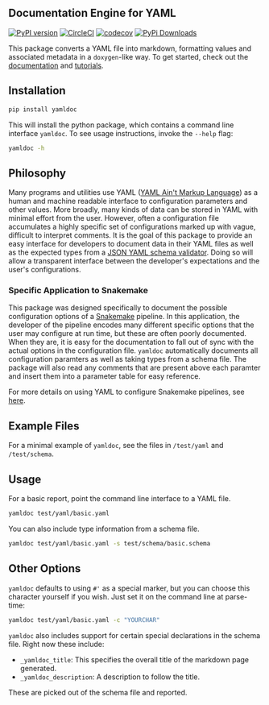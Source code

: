 ## Documentation Engine for YAML

[![PyPI version](https://badge.fury.io/py/yamldoc.svg)](https://badge.fury.io/py/yamldoc) [![CircleCI](https://circleci.com/gh/Chris1221/yamldoc.svg?style=svg&circle-token=114ff93a4850a6cf03289d1b7a9aaf4af351afc9)](https://app.circleci.com/pipelines/github/Chris1221/yamldoc?branch=master) [![codecov](https://codecov.io/gh/Chris1221/yamldoc/branch/master/graph/badge.svg?token=OpQhpILdh3)](https://codecov.io/gh/Chris1221/yamldoc) [![PyPi Downloads](https://img.shields.io/pypi/dm/yamldoc)](https://img.shields.io/pypi/dm/yamldoc)

This package converts a YAML file into markdown, formatting values and associated metadata in a `doxygen`-like way. To get started, check out the [documentation](http://chrisbcole.me/yamldoc/) and [tutorials](http://chrisbcole.me/yamldoc/tutorial/).

## Installation

```sh
pip install yamldoc
```

This will install the python package, which contains a command line interface `yamldoc`. To see usage instructions, invoke the `--help` flag:

```sh
yamldoc -h
```


## Philosophy

Many programs and utilities use YAML ([YAML Ain't Markup Language](https://en.wikipedia.org/wiki/YAML)) as a human and machine readable interface to configuration parameters and other values. More broadly, many kinds of data can be stored in YAML with minimal effort from the user. However, often a configuration file accumulates a highly specific set of configurations marked up with vague, difficult to interpret comments. It is the goal of this package to provide an easy interface for developers to document data in their YAML files as well as the expected types from a [JSON YAML schema validator](https://json-schema-everywhere.github.io/yaml). Doing so will allow a transparent interface between the developer's expectations and the user's configurations. 

### Specific Application to Snakemake

This package was designed specifically to document the possible configuration options of a [Snakemake](https://snakemake.readthedocs.io/en/stable/) pipeline. In this application, the developer of the pipeline encodes many different specific options that the user may configure at run time, but these are often poorly documented. When they are, it is easy for the documentation to fall out of sync with the actual options in the configuration file. `yamldoc` automatically documents all configuration paramters as well as taking types from a schema file. The package will also read any comments that are present above each paramter and insert them into a parameter table for easy reference.

For more details on using YAML to configure Snakemake pipelines, see [here](https://snakemake.readthedocs.io/en/stable/snakefiles/configuration.html).

## Example Files

For a minimal example of `yamldoc`, see the files in `/test/yaml` and `/test/schema`.

## Usage

For a basic report, point the command line interface to a YAML file.

```sh
yamldoc test/yaml/basic.yaml
```

You can also include type information from a schema file.

```sh
yamldoc test/yaml/basic.yaml -s test/schema/basic.schema
```

## Other Options

`yamldoc` defaults to using `#'` as a special marker, but you can choose this character yourself if you wish. Just set it on the command line at parse-time:

```sh
yamldoc test/yaml/basic.yaml -c "YOURCHAR"
```

`yamldoc` also includes support for certain special declarations in the schema file. Right now these include:

- `_yamldoc_title`: This specifies the overall title of the markdown page generated.
- `_yamldoc_description`: A description to follow the title. 

These are picked out of the schema file and reported. 
